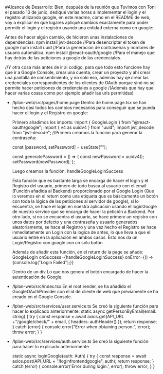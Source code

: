 #Alcance de Desarrollo:
Bien, después de la reunión que Tuvimos con Toni el pasado 13 de junio, dediqué varias horas a implementar el login y el registro utilizando google, en este readme, como en el README de web, voy a explicar en que lugares apliqué cambios exactamente para poder permitir el login y el registro usando una entidad externa como en google:

Antes de hacer algún cambio, de hicieron unas instalaciones de dependencias:
npm install jwt-decode //Para desencriptar el token de google
npm install uuid //Para la generación de contraseñas y nombres de usuario automática.
npm install @react-oauth/google //Para el manejo que hay detrás de las peticiones a google de las credenciales.

//Y otra cosa más antes de ir al codigo, para que todo esto funcione hay que ir a Google Console, crear una cuenta, crear un proyecto y ahí crear una pantalla de consentimiento, y no solo eso, además hay qe crear las credenciales correspondientes de los clientes de OAuth porque sinó no se permite hacer peticiones de credenciales a google /(Además que hay que hacer varias cosas como por ejemplo añadir las urls permitidas)

- /lplan-web/src/pages/home.page
  Dentro de home.page.tsx se han hecho casi todos los cambios necesarios para conseguir que se pueda hacer el login y el Registro en google:

  Primero añadimos los imports:
  import { GoogleLogin } from "@react-oauth/google";
  import { v4 as uuidv4 } from "uuid";
  import jwt_decode from "jwt-decode";
  //Primero creamos la función para generar la contraseña:

  const [password, setPassword] = useState("");
  
  const generatePassword = () => {
  const newPassword = uuidv4();
  setPassword(newPassword);
  };

    Luego creamos la función: handleGoogleLoginSuccess

    Esta función que es bastante larga se encarga de hacer el login y el Registro del usuario, primero de todo busca al usuario con el email (Función añadida al Backend) proporcionado por el Google Login (Que lo veremos en el return como una etiqueta que es básicamente un botón con toda la lógica de las peticiones al servidor de google), si lo encuentra, se hace el login en nuestra aplicación usando el loginGoogle de nuestro service que se encarga de hacer la petición a Backend.
    Por otro lado, si no se encuentra el usuario, se hace primero un registro con unos datos por defecto y una contraseña y usuario generados aleatoriamente, se hace el Registro y una vez hecho el Registro se hace inmediatamente un Login con la logica de antes, lo que lleva a que el usuario entre en la aplicación en ambos casos.
    Esto nos da un Login/Registro con google con un solo botón

    Además de añadir esta función, en el return de la page se añade:
    GoogleLogin onSuccess={handleGoogleLoginSuccess} onError={() => {console.log("Login Failed");}}
    
    Dentro de un div
    Lo que nos genera el botón encargado de hacer la autenticación de Google.

- /lplan-web/src/index.tsx
    En el root.render, se ha añadido el GoogleOAuthProvider con el id de cliente de web que previamente se ha creado en el Google Console.

- /lplan-web/src/services/user.service.ts
    Se creó la siguiente función para hacer lo explicado anteriormente:
    static async getPersonByEmail(email: string) {
        try {
        const response = await axios.get(API_URL +"/google/check/" + email, { headers: authHeader() });
        return response;
        } catch (error) {
        console.error("Error when obtaining person:", error);
        throw error;
        }
    }
- /lplan-web/src/services/auth.service.ts
    Se creó la siguiente función para hacer lo explicado anteriormente

    static async loginGoogle(auth: Auth) {
        try {
        const response = await axios.post(API_URL + "/loginfrontendgoogle", auth);
        return response;
        } catch (error) {
        console.error('Error during login:', error);
        throw error;
        }
    }

